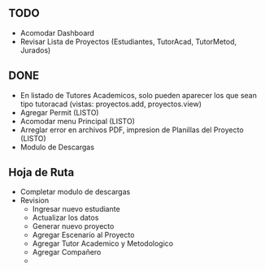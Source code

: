 ## TODO
* Acomodar Dashboard
* Revisar Lista de Proyectos (Estudiantes, TutorAcad, TutorMetod, Jurados)


## DONE
* En listado de Tutores Academicos, solo pueden aparecer los que sean tipo tutoracad
(vistas: proyectos.add, proyectos.view)
* Agregar Permit (LISTO)
* Acomodar menu Principal (LISTO)
* Arreglar error en archivos PDF, impresion de Planillas del Proyecto (LISTO)
* Modulo de Descargas


## Hoja de Ruta
* Completar modulo de descargas
* Revision
  * Ingresar nuevo estudiante
  * Actualizar los datos
  * Generar nuevo proyecto
  * Agregar Escenario al Proyecto
  * Agregar Tutor Academico y Metodologico
  * Agregar Compañero
  *
